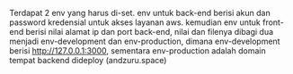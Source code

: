 Terdapat 2 env yang harus di-set. 
env untuk back-end berisi akun dan password kredensial untuk akses layanan aws. 
kemudian env untuk front-end berisi nilai alamat ip dan port back-end, nilai dan filenya dibagi dua menjadi env-development dan env-production, 
dimana env-development berisi http://127.0.0.1:3000,
sementara env-production adalah domain tempat backend dideploy (andzuru.space)
